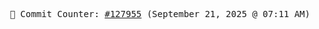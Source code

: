 <p align="center">
    <samp>
        📮 Commit Counter: <a href="https://github.com/Javascript-void0/Javascript-void0/commits/main">#127955</a> (September 21, 2025 @ 07:11 AM)
    </samp>
</p>
